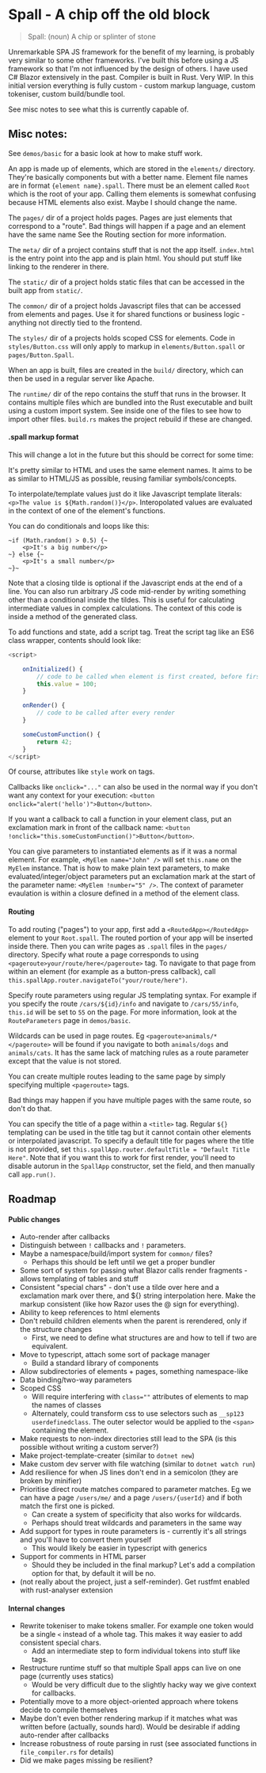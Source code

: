 # Spall - A chip off the old block

> Spall: (noun) A chip or splinter of stone

Unremarkable SPA JS framework for the benefit of my learning, is probably very similar to some other frameworks. I've built this before using a JS framework so that I'm not influenced by the design of others. I have used C# Blazor extensively in the past. Compiler is built in Rust. Very WIP. In this initial version everything is fully custom - custom markup language, custom tokeniser, custom build/bundle tool.

See misc notes to see what this is currently capable of.

## Misc notes:

See `demos/basic` for a basic look at how to make stuff work.

An app is made up of elements, which are stored in the `elements/` directory. They're basically components but with a better name. Element file names are in format `{element name}.spall`. There must be an element called `Root` which is the root of your app. Calling them elements is somewhat confusing because HTML elements also exist. Maybe I should change the name.

The `pages/` dir of a project holds pages. Pages are just elements that correspond to a "route". Bad things will happen if a page and an element have the same name See the Routing section for more information.

The `meta/` dir of a project contains stuff that is not the app itself. `index.html` is the entry point into the app and is plain html. You should put stuff like linking to the renderer in there.

The `static/` dir of a project holds static files that can be accessed in the built app from `static/`.

The `common/` dir of a project holds Javascript files that can be accessed from elements and pages. Use it for shared functions or business logic - anything not directly tied to the frontend.

The `styles/` dir of a projects holds scoped CSS for elements. Code in `styles/Button.css` will only apply to markup in `elements/Button.spall` or `pages/Button.Spall`.

When an app is built, files are created in the `build/` directory, which can then be used in a regular server like Apache.

The `runtime/` dir of the repo contains the stuff that runs in the browser. It contains multiple files which are bundled into the Rust executable and built using a custom import system. See inside one of the files to see how to import other files. `build.rs` makes the project rebuild if these are changed.

#### .spall markup format

This will change a lot in the future but this should be correct for some time:

It's pretty similar to HTML and uses the same element names. It aims to be as similar to HTML/JS as possible, reusing familiar symbols/concepts.

To interpolate/template values just do it like Javascript template literals: `<p>The value is ${Math.random()}</p>`. Interopolated values are evaluated in the context of one of the element's functions.

You can do conditionals and loops like this:
```
~if (Math.random() > 0.5) {~
    <p>It's a big number</p>
~} else {~
    <p>It's a small number</p>
~}~
```
Note that a closing tilde is optional if the Javascript ends at the end of a line. You can also run arbitrary JS code mid-render by writing something other than a conditional inside the tildes. This is useful for calculating intermediate values in complex calculations. The context of this code is inside a method of the generated class.

To add functions and state, add a script tag. Treat the script tag like an ES6 class wrapper, contents should look like:
```javascript
<script>

    onInitialized() {
        // code to be called when element is first created, before first render
        this.value = 100;
    }

    onRender() {
        // code to be called after every render
    }

    someCustomFunction() {
        return 42;
    }
</script>
```

Of course, attributes like `style` work on tags.

Callbacks like `onclick="..."` can also be used in the normal way if you don't want any context for your execution: `<button onclick="alert('hello')">Button</button>`.

If you want a callback to call a function in your element class, put an exclamation mark in front of the callback name: `<button !onclick="this.someCustomFunction()">Button</button>`.

You can give parameters to instantiated elements as if it was a normal element. For example, `<MyElem name="John" />` will set `this.name` on the `MyElem` instance. That is how to make plain text parameters, to make evaluated/integer/object parameters put an exclamation mark at the start of the parameter name: `<MyElem !number="5" />`. The context of parameter evaulation is within a closure defined in a method of the element class.

#### Routing

To add routing ("pages") to your app, first add a `<RoutedApp></RoutedApp>` element to your `Root.spall`. The routed portion of your app will be inserted inside there. Then you can write pages as `.spall` files in the `pages/` directory. Specify what route a page corresponds to using `<pageroute>your/route/here</pageroute>` tag. To navigate to that page from within an element (for example as a button-press callback), call `this.spallApp.router.navigateTo("your/route/here")`.

Specify route parameters using regular JS templating syntax. For example if you specify the route `/cars/${id}/info` and navigate to `/cars/55/info`, `this.id` will be set to `55` on the page. For more information, look at the `RouteParameters` page in `demos/basic`.

Wildcards can be used in page routes. Eg `<pageroute>animals/*</pageroute>` will be found if you navigate to both `animals/dogs` and `animals/cats`. It has the same lack of matching rules as a route parameter except that the value is not stored.

You can create multiple routes leading to the same page by simply specifying multiple `<pageroute>` tags.

Bad things may happen if you have multiple pages with the same route, so don't do that.

You can specify the title of a page within a `<title>` tag. Regular `${}` templating can be used in the title tag but it cannot contain other elements or interpolated javascript. To specify a default title for pages where the title is not provided, set `this.spallApp.router.defaultTitle = "Default Title Here"`. Note that if you want this to work for first render, you'll need to disable autorun in the `SpallApp` constructor, set the field, and then manually call `app.run()`.

## Roadmap

#### Public changes

- Auto-render after callbacks
- Distinguish between `!` callbacks and `!` parameters. 
- Maybe a namespace/build/import system for `common/` files?
    - Perhaps this should be left until we get a proper bundler
- Some sort of system for passing what Blazor calls render fragments - allows templating of tables and stuff
- Consistent "special chars" - don't use a tilde over here and a exclamation mark over there, and ${} string interpolation here. Make the markup consistent (like how Razor uses the @ sign for everything).
- Ability to keep references to html elements
- Don't rebuild children elements when the parent is rerendered, only if the structure changes
    - First, we need to define what structures are and how to tell if two are equivalent.
- Move to typescript, attach some sort of package manager
    - Build a standard library of components
- Allow subdirectories of elements + pages, something namespace-like
- Data binding/two-way parameters
- Scoped CSS
    - Will require interfering with `class=""` attributes of elements to map the names of classes
    - Alternately, could transform css to use selectors such as `__sp123 userdefinedclass`. The outer selector would be applied to the `<span>` containing the element.
- Make requests to non-index directories still lead to the SPA (is this possible without writing a custom server?)
- Make project-template-creater (similar to `dotnet new`)
- Make custom dev server with file watching (similar to `dotnet watch run`)
- Add resilience for when JS lines don't end in a semicolon (they are broken by minifier)
- Prioritise direct route matches compared to parameter matches. Eg we can have a page `/users/me/` and a page `/users/{userId}` and if both match the first one is picked.
    - Can create a system of specificity that also works for wildcards.
    - Perhaps should treat wildcards and parameters in the same way
- Add support for types in route parameters is - currently it's all strings and you'll have to convert them yourself
    - This would likely be easier in typescript with generics
- Support for comments in HTML parser
    - Should they be included in the final markup? Let's add a compilation option for that, by default it will be no.
- (not really about the project, just a self-reminder). Get rustfmt enabled with rust-analyser extension

#### Internal changes

- Rewrite tokeniser to make tokens smaller. For example one token would be a single `<` instead of a whole tag. This makes it way easier to add consistent special chars.
    - Add an intermediate step to form individual tokens into stuff like tags.
- Restructure runtime stuff so that multiple Spall apps can live on one page (currently uses statics)
    - Would be very difficult due to the slightly hacky way we give context for callbacks.
- Potentially move to a more object-oriented approach where tokens decide to compile themselves
- Maybe don't even bother rendering markup if it matches what was written before (actually, sounds hard). Would be desirable if adding auto-render after callbacks 
- Increase robustness of route parsing in rust (see associated functions in `file_compiler.rs` for details)
- Did we make pages missing be resilient?